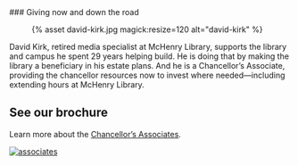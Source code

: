 
<aside class="{{ include.classes }}" style="color:{{ include.textcolor }}; background-color:{{ include.bgcolor }};">
### Giving now and down the road

<figure class="inline-image right">
{% asset david-kirk.jpg magick:resize=120 alt="david-kirk" %}</figure>

David Kirk, retired media specialist at McHenry Library, supports the library and campus he spent 29 years helping build. He is doing that by making the library a beneficiary in his estate plans. And he is a Chancellor&#8217;s Associate, providing the chancellor resources now to invest where needed—including extending hours at McHenry Library.

## See our brochure

Learn more about the [Chancellor&#8217;s Associates](/pdf/chancellors-associates.pdf).

[![associates](/assets/images/brochure-cover.jpg)](/pdf/chancellors-associates.pdf)
</aside>
